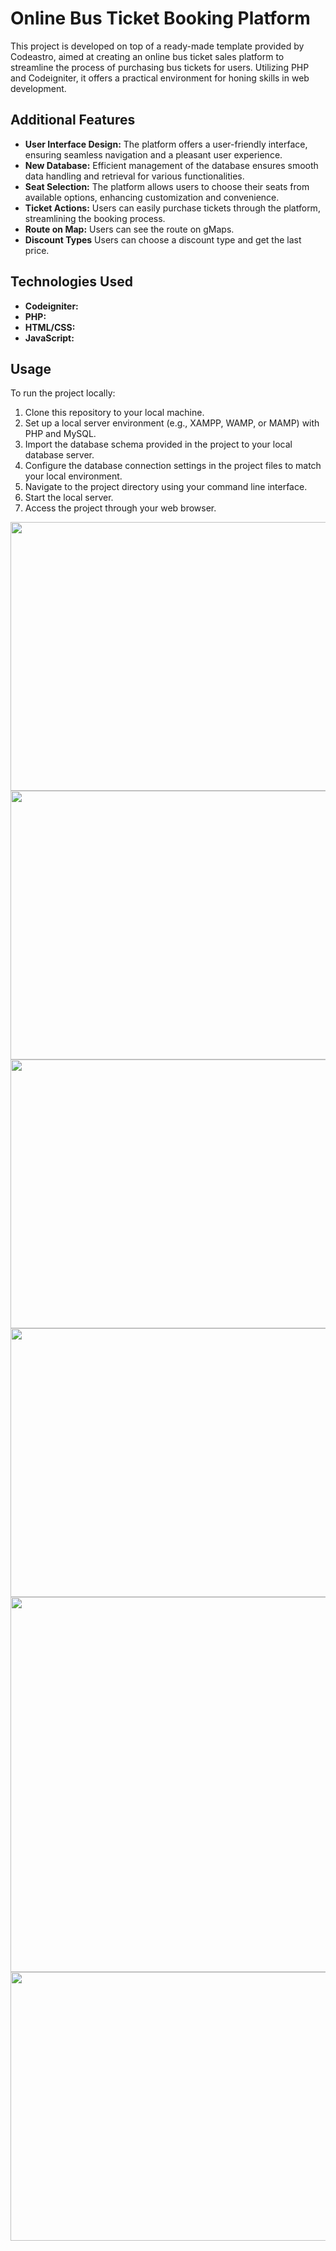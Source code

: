 # Online Bus Ticket Booking Platform

This project is developed on top of a ready-made template provided by Codeastro, aimed at creating an online bus ticket sales platform to streamline the process of purchasing bus tickets for users. Utilizing PHP and Codeigniter, it offers a practical environment for honing skills in web development.

## Additional Features

- **User Interface Design:** The platform offers a user-friendly interface, ensuring seamless navigation and a pleasant user experience.
- **New Database:** Efficient management of the database ensures smooth data handling and retrieval for various functionalities.
- **Seat Selection:** The platform allows users to choose their seats from available options, enhancing customization and convenience.
- **Ticket Actions:** Users can easily purchase tickets through the platform, streamlining the booking process.
- **Route on Map:** Users can see the route on gMaps.
- **Discount Types** Users can choose a discount type and get the last price. 



## Technologies Used

- **Codeigniter:**
- **PHP:**
- **HTML/CSS:**
- **JavaScript:**

## Usage

To run the project locally:

1. Clone this repository to your local machine.
2. Set up a local server environment (e.g., XAMPP, WAMP, or MAMP) with PHP and MySQL.
3. Import the database schema provided in the project to your local database server.
4. Configure the database connection settings in the project files to match your local environment.
5. Navigate to the project directory using your command line interface.
6. Start the local server.
7. Access the project through your web browser.
<img src="https://github.com/BarisFK/TicketBooking/assets/92215497/1baaa6d1-95cc-4662-8dd4-392a944a687c" width="800" height="430" />
<img src="https://github.com/BarisFK/TicketBooking/assets/92215497/e03950cb-6b26-4383-877d-ceb9de6f99ab" width="800" height="430" />
<img src="https://github.com/BarisFK/TicketBooking/assets/92215497/f42cb97d-a3e5-4336-a11a-7a915256117f" width="800" height="430" />
<img src="https://github.com/BarisFK/TicketBooking/assets/92215497/3af0eada-f09b-48a5-8e98-f5024ad57a32" width="800" height="430" />
<img src="https://github.com/BarisFK/TicketBooking/assets/92215497/6380ecaf-9fe8-4027-9eb2-d49b1a9486d0" width="800" height="600" />
<img src="https://github.com/BarisFK/TicketBooking/assets/92215497/e654a959-6797-4888-8edd-aecb3ace41e2" width="800" height="430" />







